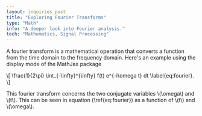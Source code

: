 ```yaml
---
layout: inquiries_post
title: "Exploring Fourier Transforms"
type: "Math"
info: "A deeper look into Fourier analysis."
tech: "Mathematics, Signal Processing"
---
```

A fourier transform is a mathematical operation that converts a function from the time domain to the frequency domain. Here's an example using the display mode of the MathJax package

\\[
     \frac{1}{2\pi} \int_{-\infty}^{\infty} f(t) e^{-i\omega t} dt \label{eq:fourier}.
\\]

This fourier transform concerns the two conjugate variables \\(\omega\\) and \\(t\\).  This can be seen in equation \(\ref{eq:fourier}\) as a function of \\(t\\) and \\(\omega\\).

